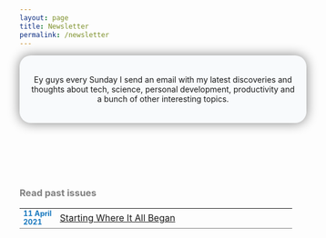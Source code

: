 ```yaml
---
layout: page
title: Newsletter
permalink: /newsletter
---
```

<header style="background-color: #F8FAFC; border-radius: 20px; padding: 20px; box-shadow: 0px 0px 20px grey">
<p style="text-align: center">Ey guys every Sunday I send an email with my latest discoveries and thoughts about tech, science, personal development, productivity and a bunch of other interesting topics.</p>
<script async data-uid="657d52a115" src="https://fabulous-maker-8008.ck.page/657d52a115/index.js"></script>
</header>
<br>
<br>
<h3 style="text-align: justify; color: grey">Read past issues</h3>
<table>
  <tr> 
    <td style="table-layout: fixed; width: 50px; font-size: 80%; color: #1677BE; border-bottom: 1px solid grey; border-top: 0px solid #000; border-right: 0px solid #000; border-left: 0px solid #000"><b>11 April 2021</b></td>
    <td style="table-layout: fixed; width: 400px; border-bottom: 1px solid grey; border-top: 0px solid #000; border-right: 0px solid #000; border-left: 0px solid #000"><a href="https://jcentercreation.github.io/JekyllPersonalWeb/newsletter/11/04/2021/Newsletter.html">Starting Where It All Began</a></td>
  </tr>
</table>